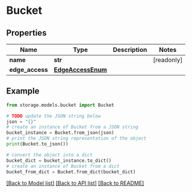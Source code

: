 # Bucket


## Properties

Name | Type | Description | Notes
------------ | ------------- | ------------- | -------------
**name** | **str** |  | [readonly] 
**edge_access** | [**EdgeAccessEnum**](EdgeAccessEnum.md) |  | 

## Example

```python
from storage.models.bucket import Bucket

# TODO update the JSON string below
json = "{}"
# create an instance of Bucket from a JSON string
bucket_instance = Bucket.from_json(json)
# print the JSON string representation of the object
print(Bucket.to_json())

# convert the object into a dict
bucket_dict = bucket_instance.to_dict()
# create an instance of Bucket from a dict
bucket_from_dict = Bucket.from_dict(bucket_dict)
```
[[Back to Model list]](../README.md#documentation-for-models) [[Back to API list]](../README.md#documentation-for-api-endpoints) [[Back to README]](../README.md)


